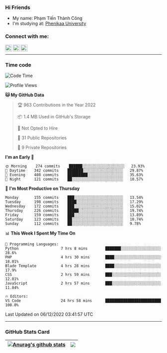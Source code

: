 ### Hi Friends

- My name: Phạm Tiến Thành Công
- I'm studying at: [Phenikaa University]


### Connect with me:
[<img align="left" alt="PhamTienThanhCong | Facebook" width="22px" src="https://upload.wikimedia.org/wikipedia/commons/thumb/1/16/Facebook-icon-1.png/640px-Facebook-icon-1.png" />][facebook]
[<img align="left" alt="PhamTienThanhCong | Zalo" width="22px" src="https://www.anphatpc.com.vn/template/anphat_2020v2/images/icon-zalo.jpg" />][zalo]
[<img align="left" alt="PhamTienThanhCong | LinkedIn" width="22px" src="https://cdn3.iconfinder.com/data/icons/inficons/512/linkedin.png" />][linkedin]

<br />

---

### Time code

<!--START_SECTION:waka-->
![Code Time](http://img.shields.io/badge/Code%20Time-790%20hrs%204%20mins-blue)

![Profile Views](http://img.shields.io/badge/Profile%20Views-2-blue)

**🐱 My GitHub Data** 

> 🏆 963 Contributions in the Year 2022
 > 
> 📦 1.4 MB Used in GitHub's Storage 
 > 
> 🚫 Not Opted to Hire
 > 
> 📜 31 Public Repositories 
 > 
> 🔑 9 Private Repositories  
 > 
**I'm an Early 🐤** 

```text
🌞 Morning    274 commits    ██████░░░░░░░░░░░░░░░░░░░   23.93% 
🌆 Daytime    342 commits    ███████░░░░░░░░░░░░░░░░░░   29.87% 
🌃 Evening    408 commits    █████████░░░░░░░░░░░░░░░░   35.63% 
🌙 Night      121 commits    ██░░░░░░░░░░░░░░░░░░░░░░░   10.57%

```
📅 **I'm Most Productive on Thursday** 

```text
Monday       155 commits    ███░░░░░░░░░░░░░░░░░░░░░░   13.54% 
Tuesday      198 commits    ████░░░░░░░░░░░░░░░░░░░░░   17.29% 
Wednesday    172 commits    ███░░░░░░░░░░░░░░░░░░░░░░   15.02% 
Thursday     226 commits    █████░░░░░░░░░░░░░░░░░░░░   19.74% 
Friday       159 commits    ███░░░░░░░░░░░░░░░░░░░░░░   13.89% 
Saturday     123 commits    ██░░░░░░░░░░░░░░░░░░░░░░░   10.74% 
Sunday       112 commits    ██░░░░░░░░░░░░░░░░░░░░░░░   9.78%

```


📊 **This Week I Spent My Time On** 

```text
💬 Programming Languages: 
Python                   7 hrs 8 mins        ███████░░░░░░░░░░░░░░░░░░   28.6% 
PHP                      4 hrs 30 mins       ████░░░░░░░░░░░░░░░░░░░░░   18.01% 
Blade Template           4 hrs 28 mins       ████░░░░░░░░░░░░░░░░░░░░░   17.9% 
CSS                      2 hrs 59 mins       ███░░░░░░░░░░░░░░░░░░░░░░   12.01% 
JavaScript               2 hrs 57 mins       ███░░░░░░░░░░░░░░░░░░░░░░   11.84%

🔥 Editors: 
VS Code                  24 hrs 58 mins      █████████████████████████   100.0%

```


 Last Updated on 06/12/2022 03:41:57 UTC
<!--END_SECTION:waka-->

---

### GitHub Stats Card

| <a href="https://github.com/phamtienthanhcong"><img align="center" src="https://github-readme-stats.vercel.app/api?username=PhamTienThanhCong&show_icons=true&include_all_commits=true&theme=buefy&hide_border=true&theme=ocean_dark" alt="Anurag's github stats" /></a> | <a href="https://github.com/phamtienthanhcong"><img align="center" src="https://github-readme-stats.vercel.app/api/top-langs/?username=PhamTienThanhCong&layout=compact&theme=buefy&hide_border=true&theme=ocean_dark" /></a> |
| ------------- | ------------- |

[Phenikaa University]: https://phenikaa-uni.edu.vn/vi
[facebook]: https://www.facebook.com/phamtienthanhcong
[linkedin]: https://linkedin.com/in/phamtienthanhcong
[zalo]: https://zalo.me/0396396332
[tiktok]: https://www.tiktok.com/@phamtienthanhcong
[web]: https://github.com/PhamTienThanhCong/web_dev
[min project]: https://github.com/PhamTienThanhCong/Project-Of-Web
[c and cpp]: https://github.com/PhamTienThanhCong/Code_C_and_Cpro
[python]: https://github.com/PhamTienThanhCong/Python_beginer

